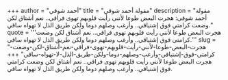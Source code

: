+++
author = "أحمد شوقي"
title = "مقولة أحمد شوقي"
description = "مقولة أحمد شوقي: هجرت البعض طوعا لأنني رأيت قلوبهم تهوى فراقي.. نعم أشتاق لكن وضعت كرامتي فوق إشتياقي.. وأرغب وصلهم دوما ولكن طريق الذل لا تهواه ساقي."
quote = '''هجرت البعض طوعا لأنني رأيت قلوبهم تهوى فراقي.. نعم أشتاق لكن وضعت كرامتي فوق إشتياقي.. وأرغب وصلهم دوما ولكن طريق الذل لا تهواه ساقي.''' 
slug = "هجرت-البعض-طوعا-لأنني-رأيت-قلوبهم-تهوى-فراقي-نعم-أشتاق-لكن-وضعت-كرامتي-فوق-إشتياقي-وأرغب-وصلهم-دوما-ولكن-طريق-الذل-لا-تهواه-ساقي"
+++
هجرت البعض طوعا لأنني رأيت قلوبهم تهوى فراقي.. نعم أشتاق لكن وضعت كرامتي فوق إشتياقي.. وأرغب وصلهم دوما ولكن طريق الذل لا تهواه ساقي.
